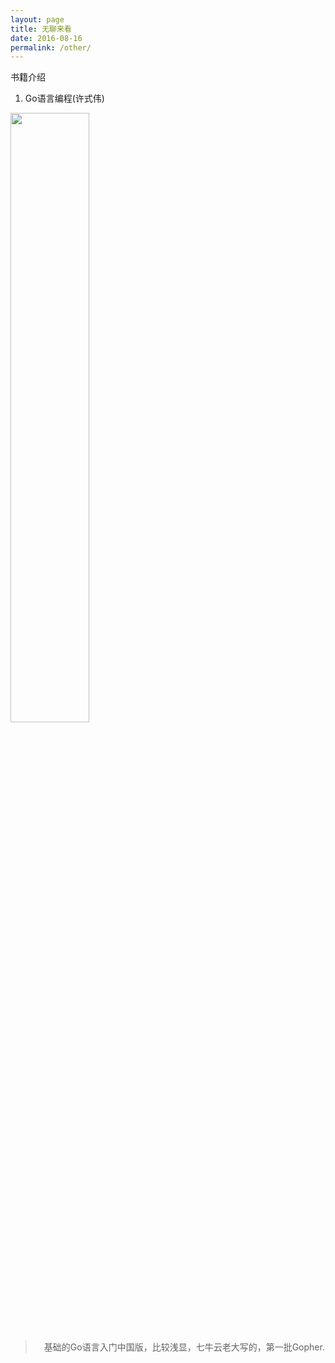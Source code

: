 ```yaml
---
layout: page
title: 无聊来看
date: 2016-08-16
permalink: /other/
---
```


书籍介绍
1. Go语言编程(许式伟)

<img style="width:50%" alt="" src="https://raw.githubusercontent.com/hunterhug/hunterhug.github.io/master/img/gobook1.jpg"/>
  
>　基础的Go语言入门中国版，比较浅显，七牛云老大写的，第一批Gopher.
